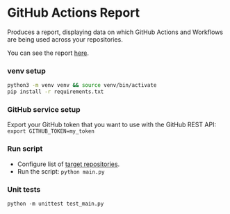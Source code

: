 # GitHub Actions Report
Produces a report, displaying data on which GitHub Actions and Workflows are being used across your repositories.

You can see the report [here](github_actions_report.md).

### venv setup 

```bash
python3 -m venv venv && source venv/bin/activate
pip install -r requirements.txt
```

### GitHub service setup

Export your GitHub token that you want to use with the GitHub REST API: `export GITHUB_TOKEN=my_token`

### Run script

- Configure list of [target repositories](config.py).
- Run the script: `python main.py`

### Unit tests

 `python -m unittest test_main.py`